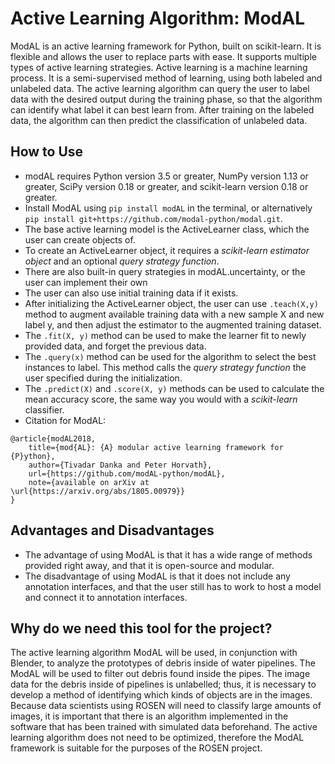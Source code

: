 # Active Learning Algorithm: ModAL

ModAL is an active learning framework for Python, built on scikit-learn.
It is flexible and allows the user to replace parts with ease.
It supports multiple types of active learning strategies.
Active learning is a machine learning process.
It is a semi-supervised method of learning, using both labeled and unlabeled data.
The active learning algorithm can query the user to label data with the desired output during the training phase, so that the algorithm can identify what label it can best learn from.
After training on the labeled data, the algorithm can then predict the classification of unlabeled data.

## How to Use

- modAL requires Python version 3.5 or greater, NumPy version 1.13 or greater, SciPy version 0.18 or greater, and scikit-learn version 0.18 or greater.
- Install ModAL using `pip install modAL` in the terminal, or alternatively `pip install git+https://github.com/modal-python/modal.git`.
- The base active learning model is the ActiveLearner class, which the user can create objects of.
- To create an ActiveLearner object, it requires a *scikit-learn estimator object* and an optional *query strategy function*.
- There are also built-in query strategies in modAL.uncertainty, or the user can implement their own
- The user can also use initial training data if it exists.
- After initializing the ActiveLearner object, the user can use `.teach(X,y)` method to augment available training data with a new sample X and new label y, and then adjust the estimator to the augmented training dataset.
- The `.fit(X, y)` method can be used to make the learner fit to newly provided data, and forget the previous data.
- The `.query(x)` method can be used for the algorithm to select the best instances to label. This method calls the *query strategy function* the user specified during the initialization.
- The `.predict(X)` and `.score(X, y)` methods can be used to calculate the mean accuracy score, the same way you would with a *scikit-learn* classifier.
- Citation for ModAL:

```
@article{modAL2018,
    title={mod{AL}: {A} modular active learning framework for {P}ython},
    author={Tivadar Danka and Peter Horvath},
    url={https://github.com/modAL-python/modAL},
    note={available on arXiv at \url{https://arxiv.org/abs/1805.00979}}
}
```

## Advantages and Disadvantages

- The advantage of using ModAL is that it has a wide range of methods provided right away, and that it is open-source and modular.
- The disadvantage of using ModAL is that it does not include any annotation interfaces, and that the user still has to work to host a model and connect it to annotation interfaces.

## Why do we need this tool for the project?

The active learning algorithm ModAL will be used, in conjunction with Blender, to analyze the prototypes of debris inside of water pipelines.
The ModAL will be used to filter out debris found inside the pipes.
The image data for the debris inside of pipelines is unlabelled; thus, it is necessary to develop a method of identifying which kinds of objects are in the images.
Because data scientists using ROSEN will need to classify large amounts of images, it is important that there is an algorithm implemented in the software that has been trained with simulated data beforehand.
The active learning algorithm does not need to be optimized, therefore the ModAL framework is suitable for the purposes of the ROSEN project.
